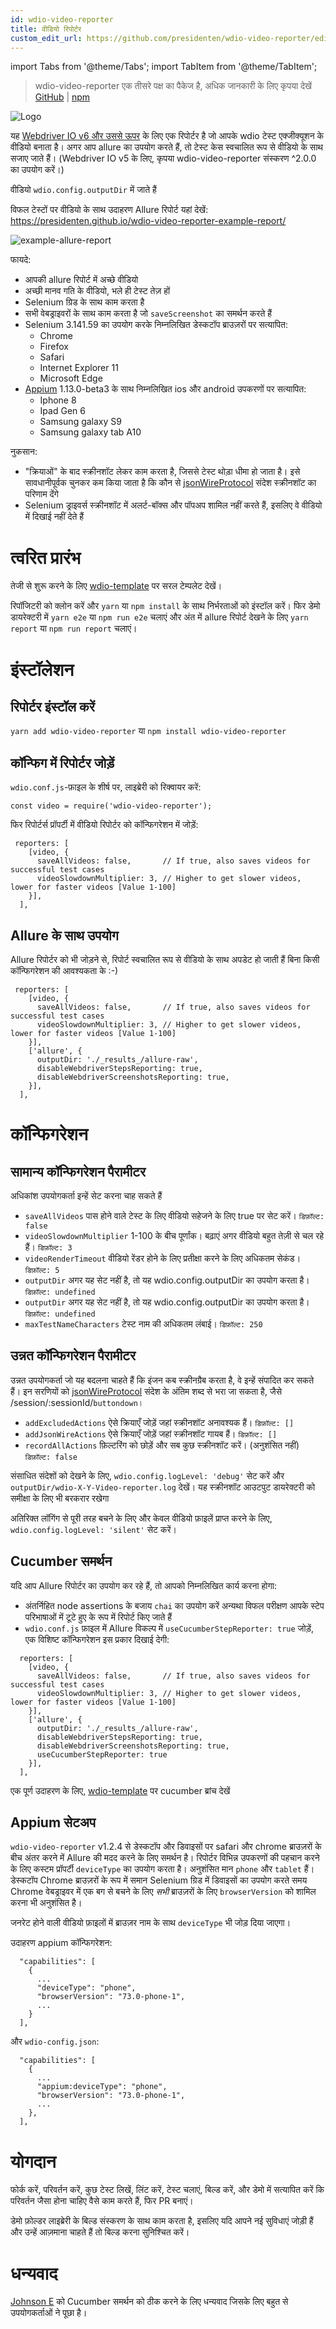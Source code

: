 ```yaml
---
id: wdio-video-reporter
title: वीडियो रिपोर्टर
custom_edit_url: https://github.com/presidenten/wdio-video-reporter/edit/main/README.md
---
```


import Tabs from '@theme/Tabs';
import TabItem from '@theme/TabItem';

> wdio-video-reporter एक तीसरे पक्ष का पैकेज है, अधिक जानकारी के लिए कृपया देखें [GitHub](https://github.com/presidenten/wdio-video-reporter) | [npm](https://www.npmjs.com/package/wdio-video-reporter)

![Logo](https://raw.githubusercontent.com/presidenten/wdio-video-reporter-example-report/master/wdio-video-reporter.png)

यह [Webdriver IO v6 और उससे ऊपर](https://webdriver.io/) के लिए एक रिपोर्टर है जो आपके wdio टेस्ट एक्जीक्यूशन के वीडियो बनाता है। अगर आप allure का उपयोग करते हैं, तो टेस्ट केस स्वचालित रूप से वीडियो के साथ सजाए जाते हैं। (Webdriver IO v5 के लिए, कृपया wdio-video-reporter संस्करण ^2.0.0 का उपयोग करें।)

वीडियो `wdio.config.outputDir` में जाते हैं

विफल टेस्टों पर वीडियो के साथ उदाहरण Allure रिपोर्ट यहां देखें:
https://presidenten.github.io/wdio-video-reporter-example-report/

![example-allure-report](https://media.giphy.com/media/7Fgle7bHGrxR3zY6Gw/giphy.gif)

फायदे:
- आपकी allure रिपोर्ट में अच्छे वीडियो
- अच्छी मानव गति के वीडियो, भले ही टेस्ट तेज़ हों
- Selenium ग्रिड के साथ काम करता है
- सभी वेबड्राइवरों के साथ काम करता है जो `saveScreenshot` का समर्थन करते हैं
- Selenium 3.141.59 का उपयोग करके निम्नलिखित डेस्कटॉप ब्राउज़रों पर सत्यापित:
  - Chrome
  - Firefox
  - Safari
  - Internet Explorer 11
  - Microsoft Edge
- [Appium](http://appium.io/docs/en/about-appium/getting-started/) 1.13.0-beta3 के साथ निम्नलिखित ios और android उपकरणों पर सत्यापित:
  - Iphone 8
  - Ipad Gen 6
  - Samsung galaxy S9
  - Samsung galaxy tab A10

नुकसान:
- "क्रियाओं" के बाद स्क्रीनशॉट लेकर काम करता है, जिससे टेस्ट थोड़ा धीमा हो जाता है। इसे सावधानीपूर्वक चुनकर कम किया जाता है कि कौन से [jsonWireProtocol](https://github.com/SeleniumHQ/selenium/wiki/JsonWireProtocol) संदेश स्क्रीनशॉट का परिणाम देंगे
- Selenium ड्राइवर्स स्क्रीनशॉट में अलर्ट-बॉक्स और पॉपअप शामिल नहीं करते हैं, इसलिए वे वीडियो में दिखाई नहीं देते हैं


त्वरित प्रारंभ
===========

तेजी से शुरू करने के लिए [wdio-template](https://github.com/presidenten/wdio-template) पर सरल टेम्पलेट देखें।

रिपॉजिटरी को क्लोन करें और `yarn` या `npm install` के साथ निर्भरताओं को इंस्टॉल करें। फिर डेमो डायरेक्टरी में `yarn e2e` या `npm run e2e` चलाएं और अंत में allure रिपोर्ट देखने के लिए `yarn report` या `npm run report` चलाएं।


इंस्टॉलेशन
============

रिपोर्टर इंस्टॉल करें
--------------------

`yarn add wdio-video-reporter`
या
`npm install wdio-video-reporter`


कॉन्फिग में रिपोर्टर जोड़ें
--------------------------

`wdio.conf.js`-फ़ाइल के शीर्ष पर, लाइब्रेरी को रिक्वायर करें:
```
const video = require('wdio-video-reporter');
```

फिर रिपोर्टर्स प्रॉपर्टी में वीडियो रिपोर्टर को कॉन्फिगरेशन में जोड़ें:

```
 reporters: [
    [video, {
      saveAllVideos: false,       // If true, also saves videos for successful test cases
      videoSlowdownMultiplier: 3, // Higher to get slower videos, lower for faster videos [Value 1-100]
    }],
  ],
```


Allure के साथ उपयोग
-----------------

Allure रिपोर्टर को भी जोड़ने से, रिपोर्ट स्वचालित रूप से वीडियो के साथ अपडेट हो जाती हैं बिना किसी कॉन्फिगरेशन की आवश्यकता के :-)

```
 reporters: [
    [video, {
      saveAllVideos: false,       // If true, also saves videos for successful test cases
      videoSlowdownMultiplier: 3, // Higher to get slower videos, lower for faster videos [Value 1-100]
    }],
    ['allure', {
      outputDir: './_results_/allure-raw',
      disableWebdriverStepsReporting: true,
      disableWebdriverScreenshotsReporting: true,
    }],
  ],
```


कॉन्फिगरेशन
=============

सामान्य कॉन्फिगरेशन पैरामीटर
-------------------------------

अधिकांश उपयोगकर्ता इन्हें सेट करना चाह सकते हैं

- `saveAllVideos` पास होने वाले टेस्ट के लिए वीडियो सहेजने के लिए true पर सेट करें। `डिफ़ॉल्ट: false`
- `videoSlowdownMultiplier` 1-100 के बीच पूर्णांक। बढ़ाएं अगर वीडियो बहुत तेज़ी से चल रहे हैं। `डिफ़ॉल्ट: 3`
- `videoRenderTimeout` वीडियो रेंडर होने के लिए प्रतीक्षा करने के लिए अधिकतम सेकंड। `डिफ़ॉल्ट: 5`
- `outputDir` अगर यह सेट नहीं है, तो यह wdio.config.outputDir का उपयोग करता है। `डिफ़ॉल्ट: undefined`
- `outputDir` अगर यह सेट नहीं है, तो यह wdio.config.outputDir का उपयोग करता है। `डिफ़ॉल्ट: undefined`
- `maxTestNameCharacters` टेस्ट नाम की अधिकतम लंबाई। `डिफ़ॉल्ट: 250`

उन्नत कॉन्फिगरेशन पैरामीटर
---------------------------------

उन्नत उपयोगकर्ता जो यह बदलना चाहते हैं कि इंजन कब स्क्रीनग्रैब करता है, वे इन्हें संपादित कर सकते हैं। इन सरणियों को [jsonWireProtocol](https://github.com/SeleniumHQ/selenium/wiki/JsonWireProtocol) संदेश के अंतिम शब्द से भरा जा सकता है, जैसे /session/:sessionId/`buttondown`।

- `addExcludedActions` ऐसे क्रियाएँ जोड़ें जहां स्क्रीनशॉट अनावश्यक हैं। `डिफ़ॉल्ट: []`
- `addJsonWireActions` ऐसे क्रियाएँ जोड़ें जहां स्क्रीनशॉट गायब हैं। `डिफ़ॉल्ट: []`
- `recordAllActions` फ़िल्टरिंग को छोड़ें और सब कुछ स्क्रीनशॉट करें। (अनुशंसित नहीं) `डिफ़ॉल्ट: false`

संसाधित संदेशों को देखने के लिए, `wdio.config.logLevel: 'debug'` सेट करें और `outputDir/wdio-X-Y-Video-reporter.log` देखें। यह स्क्रीनशॉट आउटपुट डायरेक्टरी को समीक्षा के लिए भी बरकरार रखेगा

अतिरिक्त लॉगिंग से पूरी तरह बचने के लिए और केवल वीडियो फ़ाइलें प्राप्त करने के लिए, `wdio.config.logLevel: 'silent'` सेट करें।

Cucumber समर्थन
----------------

यदि आप Allure रिपोर्टर का उपयोग कर रहे हैं, तो आपको निम्नलिखित कार्य करना होगा:

- अंतर्निहित node assertions के बजाय `chai` का उपयोग करें अन्यथा विफल परीक्षण आपके स्टेप परिभाषाओं में टूटे हुए के रूप में रिपोर्ट किए जाते हैं
- `wdio.conf.js` फ़ाइल में Allure विकल्प में `useCucumberStepReporter: true` जोड़ें, एक विशिष्ट कॉन्फिगरेशन इस प्रकार दिखाई देगी:
```
  reporters: [
    [video, {
      saveAllVideos: false,       // If true, also saves videos for successful test cases
      videoSlowdownMultiplier: 3, // Higher to get slower videos, lower for faster videos [Value 1-100]
    }],
    ['allure', {
      outputDir: './_results_/allure-raw',
      disableWebdriverStepsReporting: true,
      disableWebdriverScreenshotsReporting: true,
      useCucumberStepReporter: true
    }],
  ],
```
एक पूर्ण उदाहरण के लिए, [wdio-template](https://github.com/presidenten/wdio-template/tree/cucumber) पर cucumber ब्रांच देखें


Appium सेटअप
------------

`wdio-video-reporter` v1.2.4 से डेस्कटॉप और डिवाइसों पर safari और chrome ब्राउज़रों के बीच अंतर करने में Allure की मदद करने के लिए समर्थन है।
रिपोर्टर विभिन्न उपकरणों की पहचान करने के लिए कस्टम प्रॉपर्टी `deviceType` का उपयोग करता है।
अनुशंसित मान `phone` और `tablet` हैं।
डेस्कटॉप Chrome ब्राउज़रों के रूप में समान Selenium ग्रिड में डिवाइसों का उपयोग करते समय Chrome वेबड्राइवर में एक बग से बचने के लिए _सभी_ ब्राउज़रों के लिए `browserVersion` को शामिल करना भी अनुशंसित है।

जनरेट होने वाली वीडियो फ़ाइलों में ब्राउज़र नाम के साथ `deviceType` भी जोड़ दिया जाएगा।

उदाहरण appium कॉन्फिगरेशन:
```
  "capabilities": [
    {
      ...
      "deviceType": "phone",
      "browserVersion": "73.0-phone-1",
      ...
    }
  ],
```

और `wdio-config.json`:
```
  "capabilities": [
    {
      ...
      "appium:deviceType": "phone",
      "browserVersion": "73.0-phone-1",
      ...
    },
  ],
```


योगदान
============

फोर्क करें, परिवर्तन करें, कुछ टेस्ट लिखें, लिंट करें, टेस्ट चलाएं, बिल्ड करें, और डेमो में सत्यापित करें कि परिवर्तन जैसा होना चाहिए वैसे काम करते हैं, फिर PR बनाएं।

डेमो फ़ोल्डर लाइब्रेरी के बिल्ड संस्करण के साथ काम करता है, इसलिए यदि आपने नई सुविधाएं जोड़ी हैं और उन्हें आज़माना चाहते हैं तो बिल्ड करना सुनिश्चित करें।


धन्यवाद
======

[Johnson E](https://github.com/jonn-set) को Cucumber समर्थन को ठीक करने के लिए धन्यवाद जिसके लिए बहुत से उपयोगकर्ताओं ने पूछा है।